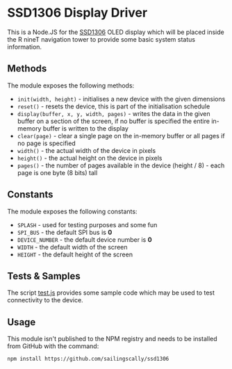 # SSD1306 Display Driver

This is a Node.JS for the [SSD1306](https://cdn-shop.adafruit.com/datasheets/SSD1306.pdf) OLED display which
will be placed inside the R nineT navigation tower to provide some basic system status information.

## Methods

The module exposes the following methods:

- `init(width, height)` - initialises a new device with the given dimensions
- `reset()` - resets the device, this is part of the initialisation schedule
- `display(buffer, x, y, width, pages)` - writes the data in the given buffer on a section of the screen,
if no buffer is specified the entire in-memory buffer is written to the display
- `clear(page)` - clear a single page on the in-memory buffer or all pages if no page is specified
- `width()` - the actual width of the device in pixels
- `height()` - the actual height on the device in pixels
- `pages()` - the number of pages available in the device (height / 8) - each page is one byte (8 bits) tall

## Constants

The module exposes the following constants:

- `SPLASH` - used for testing purposes and some fun
- `SPI_BUS` - the default SPI bus is **0**
- `DEVICE_NUMBER` - the default device number is **0**
- `WIDTH` - the default width of the screen
- `HEIGHT` - the default height of the screen

## Tests & Samples

The script [test.js](https://github.com/sailingscally/ssd1306/blob/master/test.js) provides some sample
code which may be used to test connectivity to the device.

## Usage

This module isn't published to the NPM registry and needs to be installed from GitHub with the command:

```
npm install https://github.com/sailingscally/ssd1306
```

